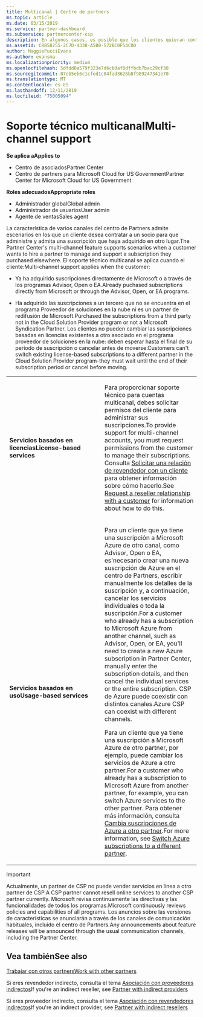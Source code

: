 ```yaml
---
title: Multicanal | Centro de partners
ms.topic: article
ms.date: 03/15/2019
ms.service: partner-dashboard
ms.subservice: partnercenter-csp
description: En algunos casos, es posible que los clientes quieran contratarte para ofrecer soporte técnico y aprovisionar una suscripción que compraron en otro lugar.
ms.assetid: C8B58255-2C7D-4338-A5B0-572BC0F54C0D
author: MaggiePucciEvans
ms.author: evansma
ms.localizationpriority: medium
ms.openlocfilehash: 5dfdd0a579f323e7d6cb0af0dffbdb7bac29cf38
ms.sourcegitcommit: 07eb5eb6c1cfed1c84fad3626b8f989247341e70
ms.translationtype: MT
ms.contentlocale: es-ES
ms.lasthandoff: 12/11/2019
ms.locfileid: "75005094"
---
```

# <a name="multi-channel-support"></a><span data-ttu-id="603b9-103">Soporte técnico multicanal</span><span class="sxs-lookup"><span data-stu-id="603b9-103">Multi-channel support</span></span>

<span data-ttu-id="603b9-104">**Se aplica a**</span><span class="sxs-lookup"><span data-stu-id="603b9-104">**Applies to**</span></span>

-  <span data-ttu-id="603b9-105">Centro de asociados</span><span class="sxs-lookup"><span data-stu-id="603b9-105">Partner Center</span></span>
-  <span data-ttu-id="603b9-106">Centro de partners para Microsoft Cloud for US Government</span><span class="sxs-lookup"><span data-stu-id="603b9-106">Partner Center for Microsoft Cloud for US Government</span></span>

<span data-ttu-id="603b9-107">**Roles adecuados**</span><span class="sxs-lookup"><span data-stu-id="603b9-107">**Appropriate roles**</span></span>
-   <span data-ttu-id="603b9-108">Administrador global</span><span class="sxs-lookup"><span data-stu-id="603b9-108">Global admin</span></span>
-   <span data-ttu-id="603b9-109">Administrador de usuarios</span><span class="sxs-lookup"><span data-stu-id="603b9-109">User admin</span></span>
-   <span data-ttu-id="603b9-110">Agente de ventas</span><span class="sxs-lookup"><span data-stu-id="603b9-110">Sales agent</span></span>

<span data-ttu-id="603b9-111">La característica de varios canales del centro de Partners admite escenarios en los que un cliente desea contratar a un socio para que administre y admita una suscripción que haya adquirido en otro lugar.</span><span class="sxs-lookup"><span data-stu-id="603b9-111">The Partner Center's multi-channel feature supports scenarios when a customer wants to hire a partner to manage and support a subscription they purchased elsewhere.</span></span> <span data-ttu-id="603b9-112">El soporte técnico multicanal se aplica cuando el cliente:</span><span class="sxs-lookup"><span data-stu-id="603b9-112">Multi-channel support applies when the customer:</span></span>

-   <span data-ttu-id="603b9-113">Ya ha adquirido suscripciones directamente de Microsoft o a través de los programas Advisor, Open o EA.</span><span class="sxs-lookup"><span data-stu-id="603b9-113">Already puchased subscriptions directly from Microsoft or through the Advisor, Open, or EA programs.</span></span>

-   <span data-ttu-id="603b9-114">Ha adquirido las suscripciones a un tercero que no se encuentra en el programa Proveedor de soluciones en la nube ni es un partner de redifusión de Microsoft.</span><span class="sxs-lookup"><span data-stu-id="603b9-114">Purchased the subscriptions from a third party not in the Cloud Solution Provider program or not a Microsoft Syndication Partner.</span></span> <span data-ttu-id="603b9-115">Los clientes no pueden cambiar las suscripciones basadas en licencias existentes a otro asociado en el programa proveedor de soluciones en la nube: deben esperar hasta el final de su período de suscripción o cancelar antes de moverse.</span><span class="sxs-lookup"><span data-stu-id="603b9-115">Customers can't switch existing license-based subscriptions to a different partner in the Cloud Solution Provider program-they must wait until the end of their subscription period or cancel before moving.</span></span>


<table>
<colgroup>
<col width="50%" />
<col width="50%" />
</colgroup>
<tbody>
<tr class="odd">
<td><p><span data-ttu-id="603b9-116"><strong>Servicios basados en licencias</strong></span><span class="sxs-lookup"><span data-stu-id="603b9-116"><strong>License-based services</strong></span></span></p></td>
<td><p><span data-ttu-id="603b9-117">Para proporcionar soporte técnico para cuentas multicanal, debes solicitar permisos del cliente para administrar sus suscripciones.</span><span class="sxs-lookup"><span data-stu-id="603b9-117">To provide support for multi-channel accounts, you must request permissions from the customer to manage their subscriptions.</span></span> <span data-ttu-id="603b9-118">Consulta <a href="request-a-relationship-with-a-customer.md" data-raw-source="[Request a reseller relationship with a customer](request-a-relationship-with-a-customer.md)">Solicitar una relación de revendedor con un cliente</a> para obtener información sobre cómo hacerlo.</span><span class="sxs-lookup"><span data-stu-id="603b9-118">See <a href="request-a-relationship-with-a-customer.md" data-raw-source="[Request a reseller relationship with a customer](request-a-relationship-with-a-customer.md)">Request a reseller relationship with a customer</a> for information about how to do this.</span></span></p></td>
</tr>
<tr class="even">
<td><p><span data-ttu-id="603b9-119"><strong>Servicios basados en uso</strong></span><span class="sxs-lookup"><span data-stu-id="603b9-119"><strong>Usage-based services</strong></span></span></p></td>
<td>
<p><span data-ttu-id="603b9-120">Para un cliente que ya tiene una suscripción a Microsoft Azure de otro canal, como Advisor, Open o EA, es&#39;necesario crear una nueva suscripción de Azure en el centro de Partners, escribir manualmente los detalles de la suscripción y, a continuación, cancelar los servicios individuales o toda la suscripción.</span><span class="sxs-lookup"><span data-stu-id="603b9-120">For a customer who already has a subscription to Microsoft Azure from another channel, such as Advisor, Open, or EA, you&#39;ll need to create a new Azure subscription in Partner Center, manually enter the subscription details, and then cancel the individual services or the entire subscription.</span></span> <span data-ttu-id="603b9-121">CSP de Azure puede coexistir con distintos canales.</span><span class="sxs-lookup"><span data-stu-id="603b9-121">Azure CSP can coexist with different channels.</span></span></p>
<p><span data-ttu-id="603b9-122">Para un cliente que ya tiene una suscripción a Microsoft Azure de otro partner, por ejemplo, puede cambiar los servicios de Azure a otro partner.</span><span class="sxs-lookup"><span data-stu-id="603b9-122">For a customer who already has a subscription to Microsoft Azure from another partner, for example, you can switch Azure services to the other partner.</span></span>  <span data-ttu-id="603b9-123">Para obtener más información, consulta <a href="switch-azure-subscriptions-to-a-different-partner.md" data-raw-source="[Switch Azure subscriptions to a different partner](switch-azure-subscriptions-to-a-different-partner.md)">Cambia suscripciones de Azure a otro partner</a>.</span><span class="sxs-lookup"><span data-stu-id="603b9-123">For more information, see <a href="switch-azure-subscriptions-to-a-different-partner.md" data-raw-source="[Switch Azure subscriptions to a different partner](switch-azure-subscriptions-to-a-different-partner.md)">Switch Azure subscriptions to a different partner</a>.</span></span></p>
</td>
</tr>
</tbody>
</table>

> [!IMPORTANT]  
> <span data-ttu-id="603b9-124">Actualmente, un partner de CSP no puede vender servicios en línea a otro partner de CSP.</span><span class="sxs-lookup"><span data-stu-id="603b9-124">A CSP partner cannot resell online services to another CSP partner currently.</span></span> <span data-ttu-id="603b9-125">Microsoft revisa continuamente las directivas y las funcionalidades de todos los programas.</span><span class="sxs-lookup"><span data-stu-id="603b9-125">Microsoft continuously reviews policies and capabilities of all programs.</span></span> <span data-ttu-id="603b9-126">Los anuncios sobre las versiones de características se anunciarán a través de los canales de comunicación habituales, incluido el centro de Partners.</span><span class="sxs-lookup"><span data-stu-id="603b9-126">Any announcements about feature releases will be announced through the usual communication channels, including the Partner Center.</span></span> 

## <a name="see-also"></a><span data-ttu-id="603b9-127">Vea también</span><span class="sxs-lookup"><span data-stu-id="603b9-127">See also</span></span>

[<span data-ttu-id="603b9-128">Trabajar con otros partners</span><span class="sxs-lookup"><span data-stu-id="603b9-128">Work with other partners</span></span>](work-with-other-partners.md)

<span data-ttu-id="603b9-129">Si eres revendedor indirecto, consulta el tema [Asociación con proveedores indirectos](indirect-reseller-tasks-in-partner-center.md)</span><span class="sxs-lookup"><span data-stu-id="603b9-129">If you're an indirect reseller, see [Partner with indirect providers](indirect-reseller-tasks-in-partner-center.md)</span></span>

<span data-ttu-id="603b9-130">Si eres proveedor indirecto, consulta el tema [Asociación con revendedores indirectos](indirect-provider-tasks-in-partner-center.md)</span><span class="sxs-lookup"><span data-stu-id="603b9-130">If you're an indirect provider, see [Partner with indirect resellers](indirect-provider-tasks-in-partner-center.md)</span></span> 

 

 



